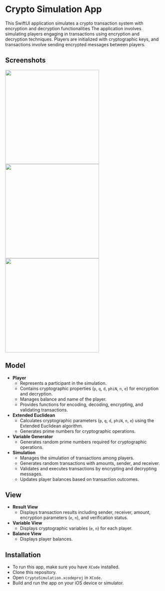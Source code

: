 # Crypto Simulation App

This SwiftUI application simulates a crypto transaction system with encryption and decryption functionalities
The application involves simulating players engaging in transactions using encryption and decryption techniques. Players are initialized with cryptographic keys, and transactions involve sending encrypted messages between players.

## Screenshots
<img src="https://github.com/kakzw/CyclicErrorCorrection/assets/167830553/59981ba3-3ba4-4f8d-bfb2-5daf43de8c59" width="300">
<img src="https://github.com/kakzw/CyclicErrorCorrection/assets/167830553/5134373f-e400-4971-91d9-0d2e98592006" width="300">
<img src="https://github.com/kakzw/CyclicErrorCorrection/assets/167830553/bf4087ed-30af-4c6e-a125-37de267791b6" width="300">

## Model
- **Player**
  - Represents a participant in the simulation.
  - Contains cryptographic properties (`p`, `q`, `d`, `phiN`, `n`, `e`) for encryption and decryption.
  - Manages balance and name of the player.
  - Provides functions for encoding, decoding, encrypting, and validating transactions.
- **Extended Euclidean**
  - Calculates cryptographic parameters (`p`, `q`, `d`, `phiN`, `n`, `e`) using the Extended Euclidean algorithm.
  - Generates prime numbers for cryptographic operations.
- **Variable Generator**
  - Generates random prime numbers required for cryptographic operations.
- **Simulation**
  - Manages the simulation of transactions among players.
  - Generates random transactions with amounts, sender, and receiver.
  - Validates and executes transactions by encrypting and decrypting messages.
  - Updates player balances based on transaction outcomes.

## View
- **Result View**
  - Displays transaction results including sender, receiver, amount, encryption parameters (`e`, `n`), and verification status.
- **Variable View**
  - Displays cryptographic variables (`e`, `n`) for each player.
- **Balance View**
  - Displays player balances.
 
## Installation
- To run this app, make sure you have `XCode` installed.
- Clone this repository.
- Open `CryptoSimulation.xcodeproj` in `XCode`.
- Build and run the app on your iOS device or simulator.
